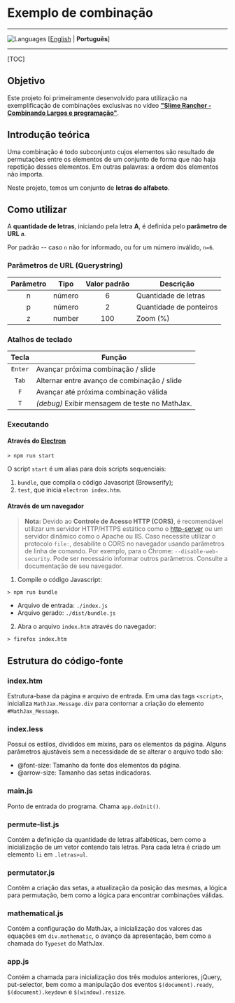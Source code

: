 # Exemplo de combinação 

-------
![Languages](https://cdn4.iconfinder.com/data/icons/logos-4/24/Translate-24.png) \[[English](README.md) | **Português**\]

---------

[TOC]

## Objetivo
Este projeto foi primeiramente desenvolvido para utilização na exemplificação de combinações exclusivas no vídeo [**"Slime Rancher - Combinando Largos e programação"**](https://youtu.be/A54Q7IQ9XHI). 

## Introdução teórica
Uma combinação é todo subconjunto cujos elementos são resultado de permutações entre os elementos de um conjunto de forma que não haja repetição desses elementos. Em outras palavras: a ordem dos elementos não importa.

Neste projeto, temos um conjunto de **letras do alfabeto**. 

## Como utilizar
A **quantidade de letras**, iniciando pela letra **A**, é definida pelo **parâmetro de URL** ***`n`***. 

Por padrão -- caso `n` não for informado, ou for um número inválido, `n=6`.

### Parâmetros de URL (Querystring)
|Parâmetro|Tipo|Valor padrão|Descrição
|:-------:|:--:|:----------:|---------
|n|número|6|Quantidade de letras
|p|número|2|Quantidade de ponteiros
|z|number|100|Zoom (%)

### Atalhos de teclado
|Tecla|Função
|:---:|------
|` Enter `| Avançar próxima combinação / slide
|` Tab ` | Alternar entre avanço de combinação / slide
|` F ` | Avançar até próxima combinação válida
|` T ` | *(debug)* Exibir mensagem de teste no MathJax.

### Executando
#### Através do [Electron](https://electron.atom.io/)
```
> npm run start
```
O script `start` é um alias para dois scripts sequenciais: 
 1. `bundle`, que compila o código Javascript (Browserify); 
 2. `test`, que inicia `electron index.htm`.
#### Através de um navegador

>**Nota:** Devido ao **Controle de Acesso HTTP (CORS)**, é recomendável utilizar um servidor HTTP/HTTPS estático como o [http-server](https://www.npmjs.com/package/http-server) ou um servidor dinâmico como o Apache ou IIS. Caso necessite utilizar o protocolo `file:`, desabilite o CORS no navegador usando parâmetros de linha de comando. Por exemplo, para o Chrome: `--disable-web-security`. Pode ser necessário informar outros parâmetros. Consulte a documentação de seu navegador.

1. Compile o código Javascript:
 ```
 > npm run bundle
 ```
 * Arquivo de entrada: `./index.js`
 * Arquivo gerado: `./dist/bundle.js`

2. Abra o arquivo `index.htm` através do navegador:
 ```
 > firefox index.htm 
 ```
## Estrutura do código-fonte
### index.htm
Estrutura-base da página e arquivo de entrada.
Em uma das tags `<script>`, inicializa `MathJax.Message.div` para contornar a criação do elemento `#MathJax_Message`.

### index.less
Possui os estilos, divididos em mixins, para os elementos da página. Alguns parâmetros ajustáveis sem a necessidade de se alterar o arquivo todo são: 

* @font-size: Tamanho da fonte dos elementos da página.
* @arrow-size: Tamanho das setas indicadoras.

### main.js
Ponto de entrada do programa. Chama `app.doInit()`.

### permute-list.js
Contém a definição da quantidade de letras alfabéticas, bem como a inicialização de um vetor contendo tais letras. Para cada letra é criado um elemento `li` em `.letras>ul`.
 
### permutator.js
Contém a criação das setas, a atualização da posição das mesmas, a lógica para permutação, bem como a lógica para encontrar combinações válidas.

### mathematical.js
Contém a configuração do MathJax, a inicialização dos valores das equações em `div.mathematic`, o avanço da apresentação, bem como a chamada do `Typeset` do MathJax.

### app.js
Contém a chamada para inicialização dos três modulos anteriores, jQuery, put-selector, bem como a manipulação dos eventos `$(document).ready`, `$(document).keydown` e `$(window).resize`.